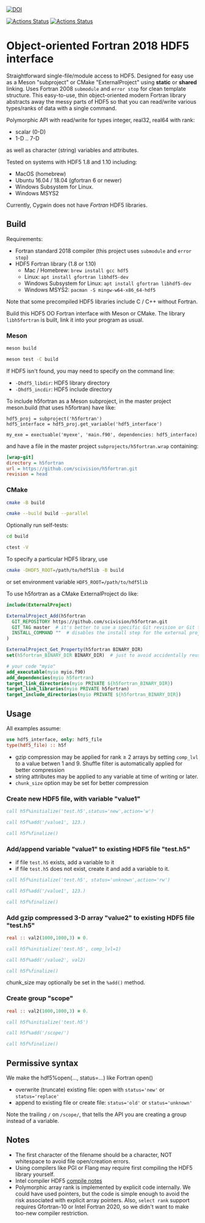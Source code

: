 [![DOI](https://zenodo.org/badge/128736984.svg)](https://zenodo.org/badge/latestdoi/128736984)

[![Actions Status](https://github.com/scivision/h5fortran/workflows/ci_linux/badge.svg)](https://github.com/scivision/h5fortran/actions)
[![Actions Status](https://github.com/scivision/h5fortran/workflows/ci_mac/badge.svg)](https://github.com/scivision/h5fortran/actions)

# Object-oriented Fortran 2018 HDF5 interface

Straightforward single-file/module access to HDF5.
Designed for easy use as a Meson "subproject" or CMake "ExternalProject" using **static** or **shared** linking.
Uses Fortran 2008 `submodule` and `error stop` for clean template structure.
This easy-to-use, thin object-oriented modern Fortran library abstracts away the messy parts of HDF5 so that you can read/write various types/ranks of data with a single command.

Polymorphic API with read/write for types integer, real32, real64 with rank:

* scalar (0-D)
* 1-D .. 7-D

as well as character (string) variables and attributes.

Tested on systems with HDF5 1.8 and 1.10 including:

* MacOS (homebrew)
* Ubuntu 16.04 / 18.04 (gfortran 6 or newer)
* Windows Subsystem for Linux.
* Windows MSYS2

Currently, Cygwin does not have *Fortran* HDF5 libraries.

## Build

Requirements:

* Fortran standard 2018 compiler (this project uses `submodule` and `error stop`)
* HDF5 Fortran library (1.8 or 1.10)
  * Mac / Homebrew: `brew install gcc hdf5`
  * Linux: `apt install gfortran libhdf5-dev`
  * Windows Subsystem for Linux: `apt install gfortran libhdf5-dev`
  * Windows MSYS2: `pacman -S mingw-w64-x86_64-hdf5`

Note that some precompiled HDF5 libraries include C / C++ without Fortran.

Build this HDF5 OO Fortran interface with Meson or CMake.
The library `libh5fortran` is built, link it into your program as usual.

### Meson

```sh
meson build

meson test -C build
```

If HDF5 isn't found, you may need to specify on the command line:

* `-Dhdf5_libdir`: HDF5 library directory
* `-Dhdf5_incdir`: HDF5 include directory

To include h5fortran as a Meson subproject, in the master project meson.build (that uses h5fortran) have like:

```meson
hdf5_proj = subproject('h5fortran')
hdf5_interface = hdf5_proj.get_variable('hdf5_interface')

my_exe = exectuable('myexe', 'main.f90', dependencies: hdf5_interface)
```

and have a file in the master project `subprojects/h5fortran.wrap` containing:

```ini
[wrap-git]
directory = h5fortran
url = https://github.com/scivision/h5fortran.git
revision = head
```

### CMake

```sh
cmake -B build

cmake --build build --parallel
```

Optionally run self-tests:
```sh
cd build

ctest -V
```

To specify a particular HDF5 library, use

```sh
cmake -DHDF5_ROOT=/path/to/hdf5lib -B build
```

or set environment variable `HDF5_ROOT=/path/to/hdf5lib`

To use h5fortran as a CMake ExternalProject do like:

```cmake
include(ExternalProject)

ExternalProject_Add(h5fortran
  GIT_REPOSITORY https://github.com/scivision/h5fortran.git
  GIT_TAG master  # it's better to use a specific Git revision or Git tag for reproducibility
  INSTALL_COMMAND ""  # disables the install step for the external project
)

ExternalProject_Get_Property(h5fortran BINARY_DIR)
set(h5fortran_BINARY_DIR BINARY_DIR)  # just to avoid accidentally reusing the variable name.

# your code "myio"
add_executable(myio myio.f90)
add_dependencies(myio h5fortran)
target_link_directories(myio PRIVATE ${h5fortran_BINARY_DIR})
target_link_libraries(myio PRIVATE h5fortran)
target_include_directories(myio PRIVATE ${h5fortran_BINARY_DIR})
```

## Usage

All examples assume:

```fortran
use hdf5_interface, only: hdf5_file
type(hdf5_file) :: h5f
```


* gzip compression may be applied for rank &ge; 2 arrays by setting `comp_lvl` to a value betwen 1 and 9.
  Shuffle filter is automatically applied for better compression
* string attributes may be applied to any variable at time of writing or later.
* `chunk_size` option may be set for better compression


### Create new HDF5 file, with variable "value1"

```fortran
call h5f%initialize('test.h5',status='new',action='w')

call h5f%add('/value1', 123.)

call h5f%finalize()
```

### Add/append variable "value1" to existing HDF5 file "test.h5"

* if file `test.h5` exists, add a variable to it
* if file `test.h5` does not exist, create it and add a variable to it.

```fortran
call h5f%initialize('test.h5', status='unknown',action='rw')

call h5f%add('/value1', 123.)

call h5f%finalize()
```

### Add gzip compressed 3-D array "value2" to existing HDF5 file "test.h5"

```fortran
real :: val2(1000,1000,3) = 0.

call h5f%initialize('test.h5', comp_lvl=1)

call h5f%add('/value2', val2)

call h5f%finalize()
```

chunk_size may optionally be set in the `%add()` method.

### Create group "scope"

```fortran
real :: val2(1000,1000,3) = 0.

call h5f%initialize('test.h5')

call h5f%add('/scope/')

call h5f%finalize()
```

## Permissive syntax

We make the hdf5%open(..., status=...) like Fortran open()

* overwrite (truncate) existing file: open with `status='new'` or `status='replace'`
* append to existing file or create file: `status='old'` or `status='unknown'`

Note the trailing `/` on `/scope/`, that tells the API you are creating a group instead of a variable.

## Notes

* The first character of the filename should be a character, NOT whitespace to avoid file open/creation errors.
* Using compilers like PGI or Flang may require first compiling the HDF5 library yourself.
* Intel compiler HDF5 [compile notes](https://www.hdfgroup.org/downloads/hdf5/source-code/)
* Polymorphic array rank is implemented by explicit code internally. We could have used pointers, but the code is simple enough to avoid the risk associated with explicit array pointers. Also, `select rank` support requires Gfortran-10 or Intel Fortran 2020, so we didn't want to make too-new compiler restriction.
